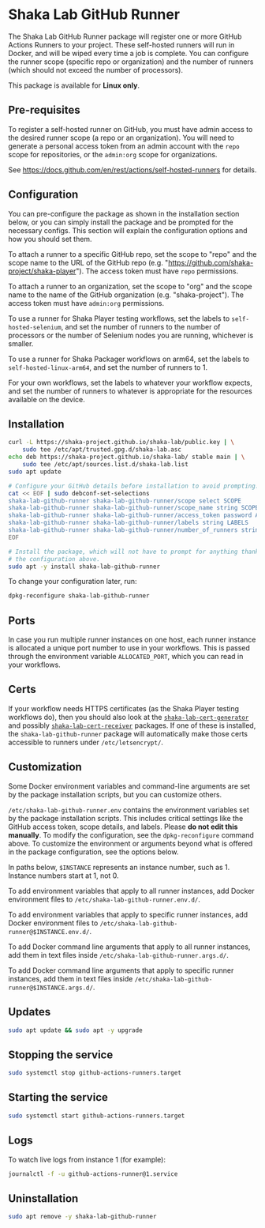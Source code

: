 # Shaka Lab GitHub Runner

The Shaka Lab GitHub Runner package will register one or more GitHub Actions
Runners to your project.  These self-hosted runners will run in Docker, and
will be wiped every time a job is complete.  You can configure the runner scope
(specific repo or organization) and the number of runners (which should not
exceed the number of processors).

This package is available for **Linux only**.

## Pre-requisites

To register a self-hosted runner on GitHub, you must have admin access to the
desired runner scope (a repo or an organization).  You will need to generate a
personal access token from an admin account with the `repo` scope for
repositories, or the `admin:org` scope for organizations.

See https://docs.github.com/en/rest/actions/self-hosted-runners for details.

## Configuration

You can pre-configure the package as shown in the installation section below,
or you can simply install the package and be prompted for the necessary
configs.  This section will explain the configuration options and how you
should set them.

To attach a runner to a specific GitHub repo, set the scope to "repo" and the
scope name to the URL of the GitHub repo (e.g.
"https://github.com/shaka-project/shaka-player").  The access token must have
`repo` permissions.

To attach a runner to an organization, set the scope to "org" and the scope
name to the name of the GitHub organization (e.g. "shaka-project").  The access
token must have `admin:org` permissions.

To use a runner for Shaka Player testing workflows, set the labels to
`self-hosted-selenium`, and set the number of runners to the number of
processors or the number of Selenium nodes you are running, whichever is
smaller.

To use a runner for Shaka Packager workflows on arm64, set the labels to
`self-hosted-linux-arm64`, and set the number of runners to 1.

For your own workflows, set the labels to whatever your workflow expects, and
set the number of runners to whatever is appropriate for the resources
available on the device.

## Installation

```sh
curl -L https://shaka-project.github.io/shaka-lab/public.key | \
    sudo tee /etc/apt/trusted.gpg.d/shaka-lab.asc
echo deb https://shaka-project.github.io/shaka-lab/ stable main | \
    sudo tee /etc/apt/sources.list.d/shaka-lab.list
sudo apt update

# Configure your GitHub details before installation to avoid prompting.
cat << EOF | sudo debconf-set-selections
shaka-lab-github-runner shaka-lab-github-runner/scope select SCOPE
shaka-lab-github-runner shaka-lab-github-runner/scope_name string SCOPE_NAME
shaka-lab-github-runner shaka-lab-github-runner/access_token password ACCESS_TOKEN
shaka-lab-github-runner shaka-lab-github-runner/labels string LABELS
shaka-lab-github-runner shaka-lab-github-runner/number_of_runners string NUMBER
EOF

# Install the package, which will not have to prompt for anything thanks to
# the configuration above.
sudo apt -y install shaka-lab-github-runner
```

To change your configuration later, run:

```sh
dpkg-reconfigure shaka-lab-github-runner
```

## Ports

In case you run multiple runner instances on one host, each runner instance is
allocated a unique port number to use in your workflows.  This is passed
through the environment variable `ALLOCATED_PORT`, which you can read in your
workflows.

## Certs

If your workflow needs HTTPS certificates (as the Shaka Player testing
workflows do), then you should also look at the
[`shaka-lab-cert-generator`](../shaka-lab-cert-generator/README.md#readme)
and possibly
[`shaka-lab-cert-receiver`](../shaka-lab-cert-receiver/README.md#readme)
packages.  If one of these is installed, the `shaka-lab-github-runner` package
will automatically make those certs accessible to runners under
`/etc/letsencrypt/`.

## Customization

Some Docker environment variables and command-line arguments are set by the
package installation scripts, but you can customize others.

`/etc/shaka-lab-github-runner.env` contains the environment variables set by
the package installation scripts.  This includes critical settings like the
GitHub access token, scope details, and labels.  Please **do not edit this
manually**.  To modify the configuration, see the `dpkg-reconfigure` command
above.  To customize the environment or arguments beyond what is offered in the
package configuration, see the options below.

In paths below, `$INSTANCE` represents an instance number, such as 1.  Instance
numbers start at 1, not 0.

To add environment variables that apply to all runner instances, add Docker
environment files to `/etc/shaka-lab-github-runner.env.d/`.

To add environment variables that apply to specific runner instances, add
Docker environment files to `/etc/shaka-lab-github-runner@$INSTANCE.env.d/`.

To add Docker command line arguments that apply to all runner instances, add
them in text files inside `/etc/shaka-lab-github-runner.args.d/`.

To add Docker command line arguments that apply to specific runner instances,
add them in text files inside `/etc/shaka-lab-github-runner@$INSTANCE.args.d/`.

## Updates

```sh
sudo apt update && sudo apt -y upgrade
```

## Stopping the service

```sh
sudo systemctl stop github-actions-runners.target
```

## Starting the service

```sh
sudo systemctl start github-actions-runners.target
```

## Logs

To watch live logs from instance 1 (for example):

```sh
journalctl -f -u github-actions-runner@1.service
```

## Uninstallation

```sh
sudo apt remove -y shaka-lab-github-runner
```
